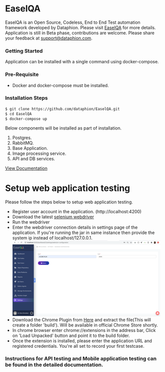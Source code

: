 # EaselQA
EaselQA is an Open Source, Codeless, End to End Test automation framework developed by Dataphion. Please visit [EaselQA](https://easelqa.com) for more details. Application is still in Beta phase, contributions are welcome. Please share your feedback at support@dataphion.com.

  ### Getting Started
  Application can be installed with a single command using docker-compose.
  ### Pre-Requisite
  - Docker and docker-compose must be installed.

  ### Installation Steps
  ```
  $ git clone https://github.com/dataphion/EaselQA.git
  $ cd EaselQA
  $ docker-compose up
  ```
  Below components will be installed as part of installation.
  1. Postgres.
  2. RabbitMQ.
  3. Base Application.
  4. Image processing service.
  5. API and DB services.

[View Documentation](https://documentation.easelqa.com)

# Setup web application testing
  Please follow the steps below to setup web application testing.
  - Register user account in the application. (http://localhost:4200)
  - Download the latest [selenium webdriver](https://www.selenium.dev/downloads)
  - Run the webdriver
  - Enter the webdriver connection details in settings page of the application. If you're running the jar in same instance then provide the system ip instead of localhost/127.0.0.1.
  ![Selenium Settings](https://github.com/dataphion/EaselQA/raw/master/screenshots/selenium_settings.png)
  - Download the Chrome Plugin from [Here](https://drive.google.com/file/d/1raxN9eEOdTCmGn7lnPi8JMfmWmQnkSxH/view?usp=sharing) and extract the file(This will create a folder 'build'). Will be available in official Chrome Store shortly.
  - In chrome browser enter chrome://extensions in the address bar, Click on 'Load Unpacked' button and point it to the build folder.
  - Once the extension is installed, please enter the application URL and registered credentials. You're all set to record your first testcase.

  ### Instructions for API testing and Mobile application testing can be found in the detailed documentation.

